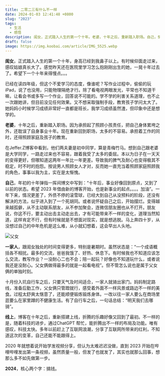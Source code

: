 ```yaml
---
title: 二零二三有什么不一样
date: 2024-01-03 12:41:48 +0800
slug: "2023"
tags:
  - 生活
  - 感悟
description: 闺女，正式踏入人生的第一个十年。老婆，十年之后，重新踏入职场。自己，情况更差了，外债不停的滚雪球，已经大到自己从没预料的阶段。一家人，明天我们去哪骑车。线上，博客在十年之后，重新搭建上线；在哔哩哔哩发出第一条分享视频。
draft: false
image: https://img.koobai.com/article/IMG_5525.webp
---
```

**闺女**，正式踏入人生的第一个十年，身高已经到我鼻子以上。有时候仰面走过来，感叹姑娘真长大了。感觉昨天还在医院里学习怎么抱刚刚出生的她，一晃十年过去了。希望下一个十年来得慢点。。。

已经在读四年级，但这个不爱学习的态度，像谁呢？写作业过程中，偷偷的玩 iPad，说了也没用，只能物理隔绝才行。除了看电视两眼发光，平常也不知道干嘛，让看会书或多写一个作业，回答说不可能的。学不学的利害关系道理，也不止一次跟她讲，但目前没见任何效果。又不想采取强制手段，教育孩子学问太大了。她妈妈小时候学习成绩非常好一直都是班长，我学习成绩虽然渣，但印象中还是想学的。

**老婆**，十年之后，重新踏入职场。因为承担起了照顾小孩责任，把自己身体累垮之外，还耽误了自身事业十年。现在重新回到职场，太多的不容易。承担着工作的同时，还得照顾家庭及孩子的教育。

在Jeffer.Z博客中看到，他们两夫妻是初中同学，算是青梅竹马。想到自己跟老婆是大学同学，一路走过来也不容易，跟着我受了太多的委屈。本以为日子在一天天的变得更好，但哪知道这两年一年比一年更差。导致我的脾气及耐心也变得极其不稳定，时不时的抱怨。按说男人照顾女人才对，反而她一直充当着照顾家庭照顾我的角色，事事以我为主，实在是太惭愧。

**自己**，年初的十年弹指一挥间博文中写到：“十年后，事业好像回到原点，又到了以前的状态。希望 2023 年借由新的博客开始，也是新事业的起点。。。。加油”。一年下来，情况更差了，外债不停的滚雪球，已经大到自己从没预料的阶段，还没有解决的方法，似乎进入到了一个死胡同。或者说怀疑自己之后，开始摆烂。变得越来越孤僻，从不主动联系朋友，从不参加聚会，连微信朋友圈也从不打开。朋友说，你这不行，要主动出击主动走出去，才有可能带来不一样的变化，道理当然知道，这样肯定不行，但有时候就是不想面对现实，就是想逃脱。马上奔四十岁，从没想过自己的中年危机是这么难，从小就幻想着，这会早出人头地。

![父女](https://img.koobai.com/article/IMG_5518.webp)

**一家人**，跟闺女独处的时间变得更多，特别是暑期时。虽然状态是：“一个成语概括各不相扰。最多的交流，爸爸我饿了、好热、休息下。有时候我也不知道应该怎么交流，教写作业？一没耐心二也不会；陪一起玩？好像也不知道玩什么，或者说我还是没耐心。父女俩做得最多的就是一起看电视”。但不管怎么说也是属于父女俩的单独时刻。

十月份入坑自行车之后，只要天气及时间适合，一家人就骑出家门。妈妈制定路线，准备后勤工作，父女俩只管蹬就行，感受着外面不一样风景或路边不一样的美食。过程太舒爽太惬意了，还能顺便锻炼锻炼身体。一改以往一家人要么在商场里逛要么在家里蹲的不健康生活。有了自行车之后，一句话总结：“明天我们去哪骑”。

**线上**，博客在十年之后，重新搭建上线，折腾的乐趣好像又回到了最初。不一样的是，随着科技的进步，通过ChatGPT 帮忙，能折腾出不一样的布局及功能。唯有感叹，科技太快。多年以前赶上了互联网浪潮，分享了互联网所带来的红利，不知道这次的变革，自己还能不能跟得上。

2020 年就想着说开始学发视频分享，但认为太难迟迟没做，直到 2023 开始在哔哩哔哩发出第一条视频，虽然质量一般，但发了也就发了，其实也就那么回事，想那么多不如先做第一步。

**2024**，核心两个字：搞钱。